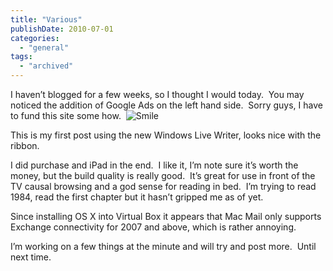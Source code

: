 ```yaml
---
title: "Various"
publishDate: 2010-07-01
categories: 
  - "general"
tags:
  - "archived"
---
```


I haven’t blogged for a few weeks, so I thought I would today.  You may noticed the addition of Google Ads on the left hand side.  Sorry guys, I have to fund this site some how.  ![Smile](https://ramberlinggeek.co.uk/wp-content/uploads/2010/07/wlEmoticonsmile.png)

This is my first post using the new Windows Live Writer, looks nice with the ribbon. 

I did purchase and iPad in the end.  I like it, I’m note sure it’s worth the money, but the build quality is really good.  It’s great for use in front of the TV causal browsing and a god sense for reading in bed.  I’m trying to read 1984, read the first chapter but it hasn’t gripped me as of yet.

Since installing OS X into Virtual Box it appears that Mac Mail only supports Exchange connectivity for 2007 and above, which is rather annoying.

I’m working on a few things at the minute and will try and post more.  Until next time.
